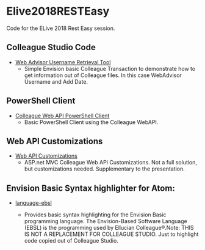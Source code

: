# Elive2018RESTEasy #

Code for the ELive 2018 Rest Easy session.


## Colleague Studio Code

* [Web Advisor Username Retrieval Tool](./ColleagueStudioCode/WEBADVISOR_URT)
    * Simple Envision basic Colleague Transaction to demonstrate how to get information out of Colleague files. In this case WebAdvisor Username and Add Date.


## PowerShell Client

* [Colleague Web API PowerShell Client](./PowerShell%20Client/ColleagueWebAPI_PoShClient.ps1)
    * Basic PowerShell Client using the Colleague WebAPI.


## Web API Customizations

* [Web API Customizations](./Web%20API%20Customizations)
    * ASP.net MVC Colleague Web API Customizations. Not a full solution, but customizations needed. Supplementary to the presentation.


## Envision Basic Syntax highlighter for Atom:

* [language-ebsl](https://github.com/christopher-burke/language-ebsl)

    * Provides basic syntax highlighting for the Envision Basic programming language. The Envision-Based Software Language (EBSL) is the programming used by Ellucian Colleague®.Note: THIS IS NOT A REPLACEMENT FOR COLLEAGUE STUDIO. Just to highlight code copied out of Colleague Studio.

